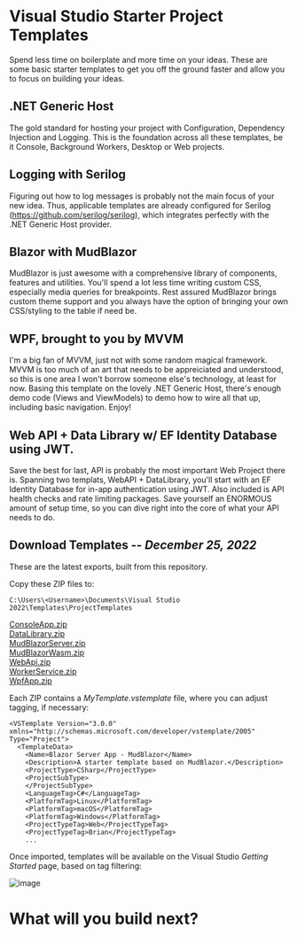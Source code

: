 # Visual Studio Starter Project Templates
Spend less time on boilerplate and more time on your ideas.  These are some basic starter templates to get you off the ground faster and allow you to focus on building your ideas.

## .NET Generic Host
The gold standard for hosting your project with Configuration, Dependency Injection and Logging.  This is the foundation across all these templates, be it Console, Background Workers, Desktop or Web projects.

## Logging with Serilog
Figuring out how to log messages is probably not the main focus of your new idea.  Thus, applicable templates are already configured for Serilog (https://github.com/serilog/serilog), which integrates perfectly with the .NET Generic Host provider.

## Blazor with MudBlazor
MudBlazor is just awesome with a comprehensive library of components, features and utilities.  You'll spend a lot less time writing custom CSS, especially media queries for breakpoints.  Rest assured MudBlazor brings custom theme support and you always have the option of bringing your own CSS/styling to the table if need be.

## WPF, brought to you by MVVM
I'm a big fan of MVVM, just not with some random magical framework.  MVVM is too much of an art that needs to be appreiciated and understood, so this is one area I won't borrow someone else's technology, at least for now.  Basing this template on the lovely .NET Generic Host, there's enough demo code (Views and ViewModels) to demo how to wire all that up, including basic navigation.  Enjoy!

## Web API + Data Library w/ EF Identity Database using JWT.
Save the best for last, API is probably the most important Web Project there is. Spanning two templats, WebAPI + DataLibrary, you'll start with an EF Identity Database for in-app authentication using JWT. Also included is API health checks and rate limiting packages. Save yourself an ENORMOUS amount of setup time, so you can dive right into the core of what your API needs to do.

## Download Templates -- *December 25, 2022*
These are the latest exports, built from this repository.

Copy these ZIP files to:
```
C:\Users\<Username>\Documents\Visual Studio 2022\Templates\ProjectTemplates
```
[ConsoleApp.zip](https://github.com/CodeFontana/CSharpProjectTemplates/files/10301336/ConsoleApp.zip)  
[DataLibrary.zip](https://github.com/CodeFontana/CSharpProjectTemplates/files/10301337/DataLibrary.zip)  
[MudBlazorServer.zip](https://github.com/CodeFontana/CSharpProjectTemplates/files/10301338/MudBlazorServer.zip)  
[MudBlazorWasm.zip](https://github.com/CodeFontana/CSharpProjectTemplates/files/10301339/MudBlazorWasm.zip)  
[WebApi.zip](https://github.com/CodeFontana/CSharpProjectTemplates/files/10301340/WebApi.zip)  
[WorkerService.zip](https://github.com/CodeFontana/CSharpProjectTemplates/files/10301341/WorkerService.zip)  
[WpfApp.zip](https://github.com/CodeFontana/CSharpProjectTemplates/files/10301342/WpfApp.zip)  

Each ZIP contains a _MyTemplate.vstemplate_ file, where you can adjust tagging, if necessary:
```
<VSTemplate Version="3.0.0" xmlns="http://schemas.microsoft.com/developer/vstemplate/2005" Type="Project">
  <TemplateData>
    <Name>Blazor Server App - MudBlazor</Name>
    <Description>A starter template based on MudBlazor.</Description>
    <ProjectType>CSharp</ProjectType>
    <ProjectSubType>
    </ProjectSubType>
	<LanguageTag>C#</LanguageTag>
	<PlatformTag>Linux</PlatformTag>
	<PlatformTag>macOS</PlatformTag>
	<PlatformTag>Windows</PlatformTag>
	<ProjectTypeTag>Web</ProjectTypeTag>
	<ProjectTypeTag>Brian</ProjectTypeTag>
	...
```

Once imported, templates will be available on the Visual Studio _Getting Started_ page, based on tag filtering:

![image](https://user-images.githubusercontent.com/41308769/179374861-9ba2dfe3-5d24-4f47-a8ca-3f1d1571ceb4.png)
  
  
# What will you build next?
